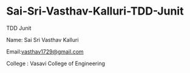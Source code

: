 # Sai-Sri-Vasthav-Kalluri-TDD-Junit
TDD Junit

Name: Sai Sri Vasthav Kalluri

Email:vasthav1729@gmail.com

College : Vasavi College of Engineering
